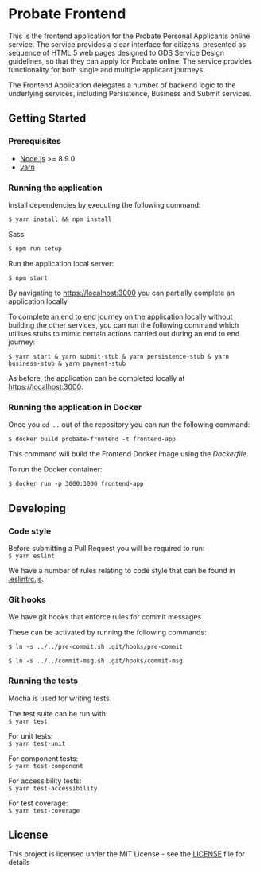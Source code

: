 # Probate Frontend
This is the frontend application for the Probate Personal Applicants online service. The service provides a clear interface for citizens, presented as sequence of HTML 5 web pages designed to GDS Service Design guidelines, so that they can apply for Probate online. The service provides functionality for both single and multiple applicant journeys.

The Frontend Application delegates a number of backend logic to the underlying services, including Persistence, Business and Submit services.

## Getting Started
### Prerequisites
- [Node.js](nodejs.org) >= 8.9.0
- [yarn](yarnpkg.com)

### Running the application
Install dependencies by executing the following command:  

`$ yarn install && npm install`

Sass:  

`$ npm run setup`

Run the application local server:  

`$ npm start`

By navigating to [https://localhost:3000](https://localhost:3000) you can partially complete an application locally.

To complete an end to end journey on the application locally without building the other services, you can run the following command which utilises stubs to mimic certain actions carried out during an end to end journey:  

`$ yarn start & yarn submit-stub & yarn persistence-stub & yarn business-stub & yarn payment-stub`

As before, the application can be completed locally at [https://localhost:3000](https://localhost:3000).

### Running the application in Docker
Once you `cd ..` out of the repository you can run the following command:  
```
$ docker build probate-frontend -t frontend-app
```
This command will build the Frontend Docker image using the *Dockerfile*.  

To run the Docker container:  
```
$ docker run -p 3000:3000 frontend-app
```

## Developing
### Code style
Before submitting a Pull Request you will be required to run:  
`$ yarn eslint`

We have a number of rules relating to code style that can be found in [.eslintrc.js](https://github.com/hmcts/probate-frontend/blob/develop/.eslintrc.js).

### Git hooks
We have git hooks that enforce rules for commit messages.

These can be activated by running the following commands:  
```
$ ln -s ../../pre-commit.sh .git/hooks/pre-commit
```

```
$ ln -s ../../commit-msg.sh .git/hooks/commit-msg
```

### Running the tests
Mocha is used for writing tests.  

The test suite can be run with:  
`$ yarn test`

For unit tests:  
`$ yarn test-unit`

For component tests:  
`$ yarn test-component`

For accessibility tests:  
`$ yarn test-accessibility`

For test coverage:  
`$ yarn test-coverage`

## License
This project is licensed under the MIT License - see the [LICENSE](https://github.com/hmcts/probate-frontend/blob/develop/LICENSE.md) file for details
